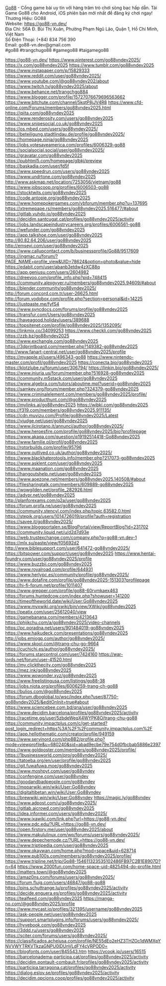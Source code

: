 <p><a target="_blank" href="https://go88-vn.dev/" rel="noreferrer noopener">Go88</a> - Cổng game bài uy tín với hàng trăm trò chơi sòng bạc hấp dẫn. Tải Game Go88 cho Android, iOS phiên bản mới nhất để đăng ký chơi ngay!<br>Thương Hiệu: GO88<br>Website: <a target="_blank" href="https://go88-vn.dev/" rel="noreferrer noopener">https://go88-vn.dev/</a><br>Địa Chỉ: 56A Đ. Bùi Thị Xuân, Phường Phạm Ngũ Lão, Quận 1, Hồ Chí Minh, Việt Nam<br>Số Điện Thoại: (+84) 834 756 390<br>Email: go88-vn.dev@gmail.com<br>#go88 #trangchugo88 #gamego88 #taigamego88</p>
<a href="https://go88-vn.dev/">https://go88-vn.dev/</a>
<a href="https://www.pinterest.com/go88vndev2025/">https://www.pinterest.com/go88vndev2025/</a>
<a href="https://x.com/go88vndev2025">https://x.com/go88vndev2025</a>
<a href="https://www.tumblr.com/go88vndev2025">https://www.tumblr.com/go88vndev2025</a>
<a href="https://www.instapaper.com/p/15829333">https://www.instapaper.com/p/15829333</a>
<a href="https://www.reddit.com/user/go88vndev2025/">https://www.reddit.com/user/go88vndev2025/</a>
<a href="https://www.youtube.com/@go88vndev202/about">https://www.youtube.com/@go88vndev202/about</a>
<a href="https://www.twitch.tv/go88vndev2025/about">https://www.twitch.tv/go88vndev2025/about</a>
<a href="https://www.behance.net/trangchgo884">https://www.behance.net/trangchgo884</a>
<a href="https://www.blogger.com/profile/15727076679696563662">https://www.blogger.com/profile/15727076679696563662</a>
<a href="https://www.bitchute.com/channel/5kqtP8jJV4R8">https://www.bitchute.com/channel/5kqtP8jJV4R8</a>
<a href="https://www.cfd-online.com/Forums/members/go88vndev2025.html">https://www.cfd-online.com/Forums/members/go88vndev2025.html</a>
<a href="https://qiita.com/go88vndev2025">https://qiita.com/go88vndev2025</a>
<a href="https://www.renderosity.com/users/go88vndev2025">https://www.renderosity.com/users/go88vndev2025</a>
<a href="https://www.snipesocial.co.uk/go88vndev2025">https://www.snipesocial.co.uk/go88vndev2025</a>
<a href="https://os.mbed.com/users/go88vndev2025/">https://os.mbed.com/users/go88vndev2025/</a>
<a href="https://beteiligung.stadtlindau.de/profile/go88vndev2025/">https://beteiligung.stadtlindau.de/profile/go88vndev2025/</a>
<a href="https://homepage.ninja/go88vndev2025">https://homepage.ninja/go88vndev2025</a>
<a href="https://jobs.votesaveamerica.com/profiles/6006329-go88">https://jobs.votesaveamerica.com/profiles/6006329-go88</a>
<a href="https://socialsocial.social/user/go88vndev2025/">https://socialsocial.social/user/go88vndev2025/</a>
<a href="https://gravatar.com/go88vndev2025">https://gravatar.com/go88vndev2025</a>
<a href="https://pubhtml5.com/homepage/glbkj/preview">https://pubhtml5.com/homepage/glbkj/preview</a>
<a href="https://baskadia.com/user/fd5f">https://baskadia.com/user/fd5f</a>
<a href="https://www.speedrun.com/users/go88vndev2025">https://www.speedrun.com/users/go88vndev2025</a>
<a href="https://www.undrtone.com/go88vndev2025">https://www.undrtone.com/go88vndev2025</a>
<a href="http://www.askmap.net/location/7253056/vietnam/go88">http://www.askmap.net/location/7253056/vietnam/go88</a>
<a href="https://www.jobscoop.org/profiles/6006503-go88">https://www.jobscoop.org/profiles/6006503-go88</a>
<a href="https://stocktwits.com/go88vndev2025">https://stocktwits.com/go88vndev2025</a>
<a href="https://code.antopie.org/go88vndev2025">https://code.antopie.org/go88vndev2025</a>
<a href="https://www.homepokergames.com/vbforum/member.php?u=137695">https://www.homepokergames.com/vbforum/member.php?u=137695</a>
<a href="https://xtremepape.rs/members/go88vndev2025.516477/#about">https://xtremepape.rs/members/go88vndev2025.516477/#about</a>
<a href="https://gitlab.vuhdo.io/go88vndev2025">https://gitlab.vuhdo.io/go88vndev2025</a>
<a href="https://decidim.santcugat.cat/profiles/go88vndev2025/activity">https://decidim.santcugat.cat/profiles/go88vndev2025/activity</a>
<a href="https://jobs.landscapeindustrycareers.org/profiles/6006561-go88">https://jobs.landscapeindustrycareers.org/profiles/6006561-go88</a>
<a href="https://wefunder.com/go88vndev2025">https://wefunder.com/go88vndev2025</a>
<a href="https://app.talkshoe.com/user/go88vndev2025">https://app.talkshoe.com/user/go88vndev2025</a>
<a href="http://80.82.64.206/user/go88vndev2025">http://80.82.64.206/user/go88vndev2025</a>
<a href="http://emseyi.com/user/go88vndev2025">http://emseyi.com/user/go88vndev2025</a>
<a href="https://www.callupcontact.com/b/businessprofile/Go88/9517609">https://www.callupcontact.com/b/businessprofile/Go88/9517609</a>
<a href="https://ingmac.ru/forum/?PAGE_NAME=profile_view&UID=78624&option=photo&value=hide">https://ingmac.ru/forum/?PAGE_NAME=profile_view&UID=78624&option=photo&value=hide</a>
<a href="https://edabit.com/user/abanb3etdw4zXC88q">https://edabit.com/user/abanb3etdw4zXC88q</a>
<a href="https://app.geniusu.com/users/2604982">https://app.geniusu.com/users/2604982</a>
<a href="https://dreevoo.com/profile_info.php?pid=748415">https://dreevoo.com/profile_info.php?pid=748415</a>
<a href="https://community.alexgyver.ru/members/go88vndev2025.94609/#about">https://community.alexgyver.ru/members/go88vndev2025.94609/#about</a>
<a href="https://blender.community/go88vndev2025/">https://blender.community/go88vndev2025/</a>
<a href="http://forum.concord.com.tr/user-26625.html">http://forum.concord.com.tr/user-26625.html</a>
<a href="http://forum.vodobox.com/profile.php?section=personal&id=14225">http://forum.vodobox.com/profile.php?section=personal&id=14225</a>
<a href="https://justpaste.me/fyfS4">https://justpaste.me/fyfS4</a>
<a href="https://www.syncdocs.com/forums/profile/go88vndev2025">https://www.syncdocs.com/forums/profile/go88vndev2025</a>
<a href="https://transfur.com/Users/go88vndev2025">https://transfur.com/Users/go88vndev2025</a>
<a href="https://haveagood.holiday/users/389688">https://haveagood.holiday/users/389688</a>
<a href="https://topsitenet.com/profile/go88vndev2025/1352095/">https://topsitenet.com/profile/go88vndev2025/1352095/</a>
<a href="https://linkmix.co/34099253">https://linkmix.co/34099253</a>
<a href="https://www.checkli.com/go88vndev2025">https://www.checkli.com/go88vndev2025</a>
<a href="https://zzb.bz/go88vndev2025">https://zzb.bz/go88vndev2025</a>
<a href="https://www.exchangle.com/go88vndev2025">https://www.exchangle.com/go88vndev2025</a>
<a href="https://3dprintboard.com/member.php?149382-go88vndev2025">https://3dprintboard.com/member.php?149382-go88vndev2025</a>
<a href="http://www.fanart-central.net/user/go88vndev2025/profile">http://www.fanart-central.net/user/go88vndev2025/profile</a>
<a href="https://myapple.pl/users/496343-go88">https://myapple.pl/users/496343-go88</a>
<a href="https://www.nintendo-master.com/profil/go88vndev2025">https://www.nintendo-master.com/profil/go88vndev2025</a>
<a href="https://conecta.bio/go88vndev2025">https://conecta.bio/go88vndev2025</a>
<a href="https://klotzlube.ru/forum/user/306794/">https://klotzlube.ru/forum/user/306794/</a>
<a href="https://linkin.bio/go88vndev2025/">https://linkin.bio/go88vndev2025/</a>
<a href="https://www.iniuria.us/forum/member.php?516928-go88vndev2025">https://www.iniuria.us/forum/member.php?516928-go88vndev2025</a>
<a href="https://community.m5stack.com/user/go88vndev2025">https://community.m5stack.com/user/go88vndev2025</a>
<a href="https://www.algebra.com/tutors/aboutme.mpl?userid=go88vndev2025">https://www.algebra.com/tutors/aboutme.mpl?userid=go88vndev2025</a>
<a href="https://samkey.org/forum/member.php?324379-go88vndev2025">https://samkey.org/forum/member.php?324379-go88vndev2025</a>
<a href="https://www.criminalelement.com/members/go88vndev2025/profile/">https://www.criminalelement.com/members/go88vndev2025/profile/</a>
<a href="https://www.producthunt.com/@go88vndev2025">https://www.producthunt.com/@go88vndev2025</a>
<a href="https://mylinks.ai/go88vndev2025">https://mylinks.ai/go88vndev2025</a>
<a href="https://wibki.com/go88vndev2025">https://wibki.com/go88vndev2025</a>
<a href="https://f319.com/members/go88vndev2025.911135/">https://f319.com/members/go88vndev2025.911135/</a>
<a href="https://cdn.muvizu.com/Profile/go88vndev2025/Latest">https://cdn.muvizu.com/Profile/go88vndev2025/Latest</a>
<a href="https://vjudge.net/user/go88vndev2025">https://vjudge.net/user/go88vndev2025</a>
<a href="https://www.ilcirotano.it/annunci/author/go88vndev2025/">https://www.ilcirotano.it/annunci/author/go88vndev2025/</a>
<a href="https://www.heroesfire.com/profile/go88vndev2025/bio?profilepage">https://www.heroesfire.com/profile/go88vndev2025/bio?profilepage</a>
<a href="https://www.akaqa.com/question/q19192514418-Go88vndev2025">https://www.akaqa.com/question/q19192514418-Go88vndev2025</a>
<a href="https://www.familie.pl/profil/go88vndev2025">https://www.familie.pl/profil/go88vndev2025</a>
<a href="https://rotorbuilds.com/profile/95796">https://rotorbuilds.com/profile/95796</a>
<a href="https://www.outlived.co.uk/author/go88vndev2025/">https://www.outlived.co.uk/author/go88vndev2025/</a>
<a href="https://www.blackhatprotools.info/member.php?217073-go88vndev2025">https://www.blackhatprotools.info/member.php?217073-go88vndev2025</a>
<a href="https://www.asklent.com/user/go88vndev2025">https://www.asklent.com/user/go88vndev2025</a>
<a href="https://www.maanation.com/go88vndev2025">https://www.maanation.com/go88vndev2025</a>
<a href="https://hangoutshelp.net/user/go88vndev2025">https://hangoutshelp.net/user/go88vndev2025</a>
<a href="https://www.aoezone.net/members/go88vndev2025.140508/#about">https://www.aoezone.net/members/go88vndev2025.140508/#about</a>
<a href="https://filesharingtalk.com/members/609889-go88vndev2025">https://filesharingtalk.com/members/609889-go88vndev2025</a>
<a href="https://wowgilden.net/profile_282926.html">https://wowgilden.net/profile_282926.html</a>
<a href="https://advpr.net/go88vndev2025">https://advpr.net/go88vndev2025</a>
<a href="http://planforexams.com/q2a/user/go88vndev2025">http://planforexams.com/q2a/user/go88vndev2025</a>
<a href="https://forum.profa.ne/user/go88vndev2025">https://forum.profa.ne/user/go88vndev2025</a>
<a href="https://community.stencyl.com/index.php/topic,63582.0.html">https://community.stencyl.com/index.php/topic,63582.0.html</a>
<a href="https://stepik.org/users/1014726019/profile?auth=registration">https://stepik.org/users/1014726019/profile?auth=registration</a>
<a href="https://savee.it/go88vndev2025/">https://savee.it/go88vndev2025/</a>
<a href="https://www.bloggportalen.se/BlogPortal/view/ReportBlog?id=231702">https://www.bloggportalen.se/BlogPortal/view/ReportBlog?id=231702</a>
<a href="https://community.liquid.net/u/d2d7d93e">https://community.liquid.net/u/d2d7d93e</a>
<a href="https://web.trustexchange.com/company.php?q=go88-vn.dev-1">https://web.trustexchange.com/company.php?q=go88-vn.dev-1</a>
<a href="https://mlx.su/paste/view/f05692d2">https://mlx.su/paste/view/f05692d2</a>
<a href="http://www.biblesupport.com/user/641472-go88vndev2025/">http://www.biblesupport.com/user/641472-go88vndev2025/</a>
<a href="https://bitspower.com/support/user/go88vndev2025">https://bitspower.com/support/user/go88vndev2025</a>
<a href="https://www.hentai-foundry.com/user/go88vndev2025/profile">https://www.hentai-foundry.com/user/go88vndev2025/profile</a>
<a href="https://www.buzzbii.com/go88vndev2025">https://www.buzzbii.com/go88vndev2025</a>
<a href="https://www.royalroad.com/profile/644931">https://www.royalroad.com/profile/644931</a>
<a href="https://www.herlypc.es/community/profile/go88vndev2025/">https://www.herlypc.es/community/profile/go88vndev2025/</a>
<a href="https://www.dotafire.com/profile/go88vndev2025-151303?profilepage">https://www.dotafire.com/profile/go88vndev2025-151303?profilepage</a>
<a href="https://hi-fi-forum.net/profile/1011407">https://hi-fi-forum.net/profile/1011407</a>
<a href="https://www.grepper.com/profile/go88-60rvmkaex463">https://www.grepper.com/profile/go88-60rvmkaex463</a>
<a href="https://forums.huntedcow.com/index.php?showuser=141200">https://forums.huntedcow.com/index.php?showuser=141200</a>
<a href="https://timeoftheworld.date/wiki/User:Go88vndev2025">https://timeoftheworld.date/wiki/User:Go88vndev2025</a>
<a href="https://www.myxwiki.org/xwiki/bin/view/XWiki/go88vndev2025">https://www.myxwiki.org/xwiki/bin/view/XWiki/go88vndev2025</a>
<a href="https://peatix.com/user/25612040/view">https://peatix.com/user/25612040/view</a>
<a href="https://gamebanana.com/members/4213643">https://gamebanana.com/members/4213643</a>
<a href="https://phijkchu.com/a/go88vndev2025/video-channels">https://phijkchu.com/a/go88vndev2025/video-channels</a>
<a href="https://pc.poradna.net/users/901484019-go88vndev2025">https://pc.poradna.net/users/901484019-go88vndev2025</a>
<a href="https://www.haikudeck.com/presentations/go88vndev2025">https://www.haikudeck.com/presentations/go88vndev2025</a>
<a href="http://jobs.emiogp.com/author/go88vndev2025/">http://jobs.emiogp.com/author/go88vndev2025/</a>
<a href="https://www.skool.com/@trang-chu-go-9664">https://www.skool.com/@trang-chu-go-9664</a>
<a href="https://cuchichi.es/author/go88vndev2025/">https://cuchichi.es/author/go88vndev2025/</a>
<a href="https://forums.starcontrol.com/user/7424160">https://forums.starcontrol.com/user/7424160</a>
<a href="https://war-lords.net/forum/user-41520.html">https://war-lords.net/forum/user-41520.html</a>
<a href="https://my.clickthecity.com/go88vndev2025">https://my.clickthecity.com/go88vndev2025</a>
<a href="https://mez.ink/go88vndev2025">https://mez.ink/go88vndev2025</a>
<a href="https://www.wowonder.xyz/go88vndev2025">https://www.wowonder.xyz/go88vndev2025</a>
<a href="https://www.freelistingusa.com/listings/go88-38">https://www.freelistingusa.com/listings/go88-38</a>
<a href="https://jobs.njota.org/profiles/6006259-trang-ch-go88">https://jobs.njota.org/profiles/6006259-trang-ch-go88</a>
<a href="https://bulios.com/@go88vndev2025">https://bulios.com/@go88vndev2025</a>
<a href="https://forum.dboglobal.to/wsc/index.php?user/87750-go88vndev2025/&editOnInit=true#about">https://forum.dboglobal.to/wsc/index.php?user/87750-go88vndev2025/&editOnInit=true#about</a>
<a href="https://www.sciencebee.com.bd/qna/user/go88vndev2025">https://www.sciencebee.com.bd/qna/user/go88vndev2025</a>
<a href="https://www.decidim.barcelona/profiles/go88vndev2025/activity">https://www.decidim.barcelona/profiles/go88vndev2025/activity</a>
<a href="https://racetime.gg/user/5zbdeWeqX4WYPK8O/trang-chu-go88">https://racetime.gg/user/5zbdeWeqX4WYPK8O/trang-chu-go88</a>
<a href="https://community.impactplus.com/c/get-started?post_login_redirect=https%3A%2F%2Fcommunity.impactplus.com%2F">https://community.impactplus.com/c/get-started?post_login_redirect=https%3A%2F%2Fcommunity.impactplus.com%2F</a>
<a href="https://app.hellothematic.com/creator/profile/949159">https://app.hellothematic.com/creator/profile/949159</a>
<a href="https://www.servinord.com/phpBB2/profile.php?mode=viewprofile&u=680240&sid=abad9ecbe79e754d0fbcbab5886e2397">https://www.servinord.com/phpBB2/profile.php?mode=viewprofile&u=680240&sid=abad9ecbe79e754d0fbcbab5886e2397</a>
<a href="https://www.goldposter.com/members/go88vndev2025/profile/">https://www.goldposter.com/members/go88vndev2025/profile/</a>
<a href="https://1businessworld.com/pro/go88vndev2025/">https://1businessworld.com/pro/go88vndev2025/</a>
<a href="https://tatoeba.org/en/user/profile/go88vndev2025">https://tatoeba.org/en/user/profile/go88vndev2025</a>
<a href="https://git.fuwafuwa.moe/go88vndev2025">https://git.fuwafuwa.moe/go88vndev2025</a>
<a href="https://www.moshpyt.com/user/go88vndev">https://www.moshpyt.com/user/go88vndev</a>
<a href="https://confengine.com/user/go88vndev">https://confengine.com/user/go88vndev</a>
<a href="https://goodandbadpeople.com/go88vndev">https://goodandbadpeople.com/go88vndev</a>
<a href="https://moparwiki.win/wiki/User:Go88vndev">https://moparwiki.win/wiki/User:Go88vndev</a>
<a href="https://digitaltibetan.win/wiki/User:Go88vndev">https://digitaltibetan.win/wiki/User:Go88vndev</a>
<a href="https://brewwiki.win/wiki/User:Go88vndev">https://brewwiki.win/wiki/User:Go88vndev</a>
<a href="https://magic.ly/go88vndev">https://magic.ly/go88vndev</a>
<a href="https://www.adpost.com/u/go88vndev2025/">https://www.adpost.com/u/go88vndev2025/</a>
<a href="https://gitlab.aicrowd.com/go88vndev2025">https://gitlab.aicrowd.com/go88vndev2025</a>
<a href="https://idea.informer.com/users/go88vndev2025/">https://idea.informer.com/users/go88vndev2025/</a>
<a href="https://www.ixawiki.com/link.php?url=https://go88-vn.dev/">https://www.ixawiki.com/link.php?url=https://go88-vn.dev/</a>
<a href="https://www.pdc.edu/?URL=https://go88-vn.dev/">https://www.pdc.edu/?URL=https://go88-vn.dev/</a>
<a href="https://open.firstory.me/user/go88vndev2025/about">https://open.firstory.me/user/go88vndev2025/about</a>
<a href="https://www.makululinux.com/wp/forums/users/go88vndev2025/">https://www.makululinux.com/wp/forums/users/go88vndev2025/</a>
<a href="https://www.depechemode.cz/?URL=https://go88-vn.dev/">https://www.depechemode.cz/?URL=https://go88-vn.dev/</a>
<a href="https://www.triptipedia.com/user/go88vndev2025">https://www.triptipedia.com/user/go88vndev2025</a>
<a href="https://www.okaywan.com/home.php?mod=space&uid=628714">https://www.okaywan.com/home.php?mod=space&uid=628714</a>
<a href="https://www.pub100s.com/members/go88vndev2025/profile/">https://www.pub100s.com/members/go88vndev2025/profile/</a>
<a href="https://www.tripline.net/trip/Go88-154611323535102486FB97C2B1E8907D?n=64">https://www.tripline.net/trip/Go88-154611323535102486FB97C2B1E8907D?n=64</a>
<a href="https://www.2000fun.com/home-space-uid-4825494-do-profile.html">https://www.2000fun.com/home-space-uid-4825494-do-profile.html</a>
<a href="https://matters.town/@go88vndev2025">https://matters.town/@go88vndev2025</a>
<a href="https://amaz0ns.com/forums/users/go88vndev2025/">https://amaz0ns.com/forums/users/go88vndev2025/</a>
<a href="https://forum.fluig.com/users/46847/go88-go88">https://forum.fluig.com/users/46847/go88-go88</a>
<a href="https://pins.schuttrange.lu/profiles/go88vndev2025/activity">https://pins.schuttrange.lu/profiles/go88vndev2025/activity</a>
<a href="https://decide.enguera.es/profiles/go88vndev2025/activity">https://decide.enguera.es/profiles/go88vndev2025/activity</a>
<a href="https://tealfeed.com/go88vndev2025">https://tealfeed.com/go88vndev2025</a>
<a href="https://manga-no.com/@go88vndev2025/profile">https://manga-no.com/@go88vndev2025/profile</a>
<a href="https://www.mycast.io/profiles/321395/username/go88vndev2025">https://www.mycast.io/profiles/321395/username/go88vndev2025</a>
<a href="https://ask-people.net/user/go88vndev2025">https://ask-people.net/user/go88vndev2025</a>
<a href="https://support.smartplugins.info/forums/users/go88vndev2025/">https://support.smartplugins.info/forums/users/go88vndev2025/</a>
<a href="https://hyvebook.com/go88vndev2025">https://hyvebook.com/go88vndev2025</a>
<a href="https://3ddd.ru/users/go88vndev2025">https://3ddd.ru/users/go88vndev2025</a>
<a href="https://sciter.com/forums/users/go88vndev2025/">https://sciter.com/forums/users/go88vndev2025/</a>
<a href="https://classificados.acheiusa.com/profile/NE55dEo2eHZ3THZOc1dWMXpYNVVWYTRKVTkzaGNPU0lDUnVLdFY4cVRPOD0=">https://classificados.acheiusa.com/profile/NE55dEo2eHZ3THZOc1dWMXpYNVVWYTRKVTkzaGNPU0lDUnVLdFY4cVRPOD0=</a>
<a href="https://blogfonts.com/user/845543.htm">https://blogfonts.com/user/845543.htm</a>
<a href="https://vcook.jp/users/16515">https://vcook.jp/users/16515</a>
<a href="https://barcelonadema-participa.cat/profiles/go88vndev2025/activity">https://barcelonadema-participa.cat/profiles/go88vndev2025/activity</a>
<a href="https://decidim.pontault-combault.fr/profiles/go88vndev2025/activity">https://decidim.pontault-combault.fr/profiles/go88vndev2025/activity</a>
<a href="https://participa.tarragona.cat/profiles/go88vndev2025/activity">https://participa.tarragona.cat/profiles/go88vndev2025/activity</a>
<a href="https://dialog.eslov.se/profiles/go88vndev2025/activity">https://dialog.eslov.se/profiles/go88vndev2025/activity</a>
<a href="https://decidim.opcions.coop/profiles/go88vndev2025/activity">https://decidim.opcions.coop/profiles/go88vndev2025/activity</a>
